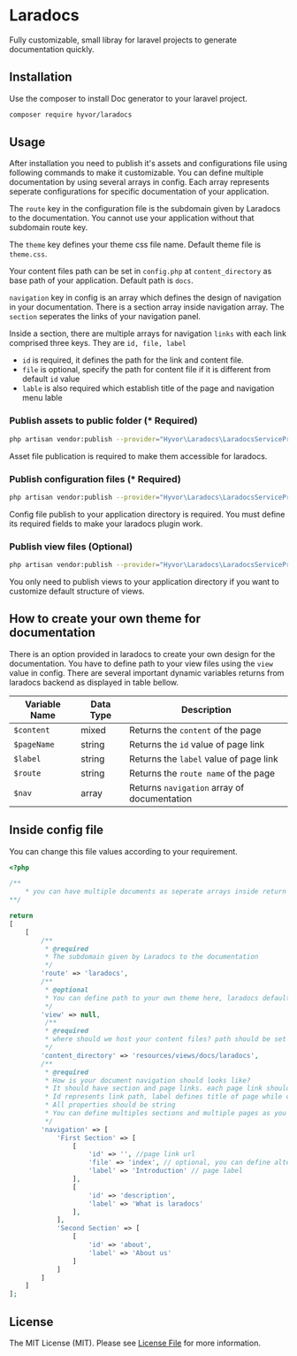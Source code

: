 # Laradocs
Fully customizable, small libray for laravel projects to generate documentation quickly.

## Installation

Use the composer to install Doc generator to your laravel project.

```bash
composer require hyvor/laradocs 
```

## Usage

After installation you need to publish it's assets and configurations file using following commands to make it customizable. You can define multiple documentation by using several arrays in config. Each array represents seperate configurations for specific documentation of your application.

The `route` key in the configuration file is the subdomain given by Laradocs to the documentation. You cannot use your application without that subdomain route key.

The `theme` key defines your theme css file name. Default theme file is `theme.css`.

Your content files path can be set in `config.php` at `content_directory` as base path of your application. Default path is `docs`.

`navigation` key in config is an array which defines the design of navigation in your documentation. There is a section array inside navigation array. The `section` seperates the links of your navigation panel.

Inside a section, there are multiple arrays for navigation `links` with each link comprised three keys. They are `id, file, label`

- `id` is required, it defines the path for the link and content file. 
- `file` is optional, specify the path for content file if it is different from default `id` value
- `lable` is also required which establish title of the page and navigation menu lable

### Publish assets to public folder (* Required)
```bash
php artisan vendor:publish --provider="Hyvor\Laradocs\LaradocsServiceProvider" --tag="assets"
```
Asset file publication is required to make them accessible for laradocs.

### Publish configuration files (* Required)
```bash
php artisan vendor:publish --provider="Hyvor\Laradocs\LaradocsServiceProvider" --tag="config"
```
Config file publish to your application directory is required. You must define its required fields to make your laradocs plugin work.

### Publish view files (Optional)
```bash
php artisan vendor:publish --provider="Hyvor\Laradocs\LaradocsServiceProvider" --tag="views"
```
You only need to publish views to your application directory if you want to customize default structure of views.

## How to create your own theme for documentation
There is an option provided in laradocs to create your own design for the documentation. You have to define path to your view files using the `view` value in config. There are several important dynamic variables returns from laradocs backend as displayed in table bellow.

| Variable Name | Data Type | Description |
| ------ | ------ | ------ |
| `$content` | mixed | Returns the `content` of the page |
| `$pageName` | string | Returns the `id` value of page link |
| `$label` | string | Returns the `label` value of page link |
| `$route` | string | Returns the `route name` of the page |
| `$nav` | array | Returns `navigation` array of documentation |

## Inside config file
You can change this file values according to your requirement.
```php
<?php

/**
    * you can have multiple documents as seperate arrays inside return array.
**/

return 
[
    [
        /**
         * @required
         * The subdomain given by Laradocs to the documentation
         */
        'route' => 'laradocs',
        /**
         * @optional
         * You can define path to your own theme here, laradocs default theme will display if null provided
         */
        'view' => null,
         /**
         * @required
         * where should we host your content files? path should be set from your application base path.
         */
        'content_directory' => 'resources/views/docs/laradocs',
        /**
         * @required
         * How is your document navigation should looks like?
         * It should have section and page links. each page link should have id,lable properties and file property is optional
         * Id represents link path, label defines title of page while option file field for define custom location for content file of relevant page.
         * All properties should be string
         * You can define multiples sections and multiple pages as you want
         */
        'navigation' => [
            'First Section' => [
                [
                    'id' => '', //page link url
                    'file' => 'index', // optional, you can define alternative file path here
                    'label' => 'Introduction' // page label
                ],
                [
                    'id' => 'description',
                    'label' => 'What is laradocs'
                ],
            ],
            'Second Section' => [
                [
                    'id' => 'about',
                    'label' => 'About us'
                ]
            ]
        ]
    ]
];
```
## License

The MIT License (MIT). Please see [License File](LICENSE) for more information.